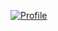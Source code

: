   <a href="https://github.com/usmoxan"><img alt="Profile" src="https://usmoxan.github.io/usmoxan-badge.svg"/></a>
